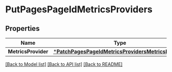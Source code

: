 # PutPagesPageIdMetricsProviders

## Properties
Name | Type | Description | Notes
------------ | ------------- | ------------- | -------------
**MetricsProvider** | [***PatchPagesPageIdMetricsProvidersMetricsProvider**](patchPagesPageIdMetricsProviders_metrics_provider.md) |  | [optional] 

[[Back to Model list]](../README.md#documentation-for-models) [[Back to API list]](../README.md#documentation-for-api-endpoints) [[Back to README]](../README.md)


